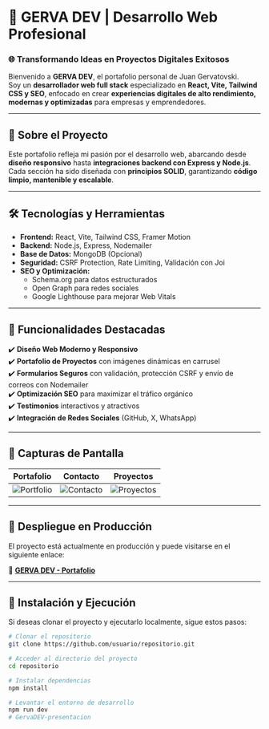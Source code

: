 # 🚀 GERVA DEV | Desarrollo Web Profesional  

### 🌐 Transformando Ideas en Proyectos Digitales Exitosos  

Bienvenido a **GERVA DEV**, el portafolio personal de Juan Gervatovski.  
Soy un **desarrollador web full stack** especializado en **React, Vite, Tailwind CSS y SEO**, enfocado en crear **experiencias digitales de alto rendimiento, modernas y optimizadas** para empresas y emprendedores.  

---

## 🎯 Sobre el Proyecto  
Este portafolio refleja mi pasión por el desarrollo web, abarcando desde **diseño responsivo** hasta **integraciones backend con Express y Node.js**.  
Cada sección ha sido diseñada con **principios SOLID**, garantizando **código limpio, mantenible y escalable**.  

---

## 🛠️ Tecnologías y Herramientas  
- **Frontend:** React, Vite, Tailwind CSS, Framer Motion  
- **Backend:** Node.js, Express, Nodemailer  
- **Base de Datos:** MongoDB (Opcional)  
- **Seguridad:** CSRF Protection, Rate Limiting, Validación con Joi  
- **SEO y Optimización:**  
  - Schema.org para datos estructurados  
  - Open Graph para redes sociales  
  - Google Lighthouse para mejorar Web Vitals  

---

## 🚧 Funcionalidades Destacadas  
✔️ **Diseño Web Moderno y Responsivo**  
✔️ **Portafolio de Proyectos** con imágenes dinámicas en carrusel  
✔️ **Formularios Seguros** con validación, protección CSRF y envío de correos con Nodemailer  
✔️ **Optimización SEO** para maximizar el tráfico orgánico  
✔️ **Testimonios** interactivos y atractivos  
✔️ **Integración de Redes Sociales** (GitHub, X, WhatsApp)  

---

## 📸 Capturas de Pantalla  
| Portafolio | Contacto | Proyectos |  
|------------|----------|-----------|  
| ![Portfolio](./public/assets/images/portfolio.png) | ![Contacto](./public/assets/images/contact.png) | ![Proyectos](./public/assets/images/projects.png) |  

---

## 🚀 Despliegue en Producción  
El proyecto está actualmente en producción y puede visitarse en el siguiente enlace:  

🔗 **[GERVA DEV - Portafolio](https://tu-sitio.netlify.app/)**  

---

## 🧩 Instalación y Ejecución  
Si deseas clonar el proyecto y ejecutarlo localmente, sigue estos pasos:  

```bash
# Clonar el repositorio
git clone https://github.com/usuario/repositorio.git

# Acceder al directorio del proyecto
cd repositorio

# Instalar dependencias
npm install

# Levantar el entorno de desarrollo
npm run dev
# GervaDEV-presentacion
